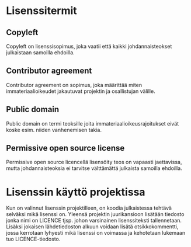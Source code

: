 # Lisenssitermit
## Copyleft
Copyleft on lisenssisopimus, joka vaatii että kaikki johdannaisteokset julkaistaan samoilla ehdoilla.

## Contributor agreement
Contributor agreement on sopimus, joka määrittää miten immateriaalioikeudet jakautuvat projektin ja osallistujan välille.

## Public domain
Public domain on termi teoksille joita immateriaalioikeusrajoitukset eivät koske esim. niiden vanhenemisen takia.

## Permissive open source license
Permissive open source licencellä lisensöity teos on vapaasti jaettavissa, mutta johdannaisteoksia ei tarvitse välttämättä julkaista samoilla ehdoilla.

# Lisenssin käyttö projektissa
Kun on valinnut lisenssin projektilleen, on koodia julkaistessa tehtävä selväksi mikä lisenssi on. Yleensä projektin juurikansioon lisätään tiedosto jonka nimi on LICENCE tjsp. johon varsinainen lisenssiteksti tallennetaan. Lisäksi jokaisen lähdetiedoston alkuun voidaan lisätä otsikkokommentti, jossa kerrotaan lyhyesti mikä lisenssi on voimassa ja kehotetaan lukemaan tuo LICENCE-tiedosto.
